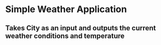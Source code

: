 # Simple Weather Application
 ## Takes City as an input and outputs the current weather conditions and temperature
